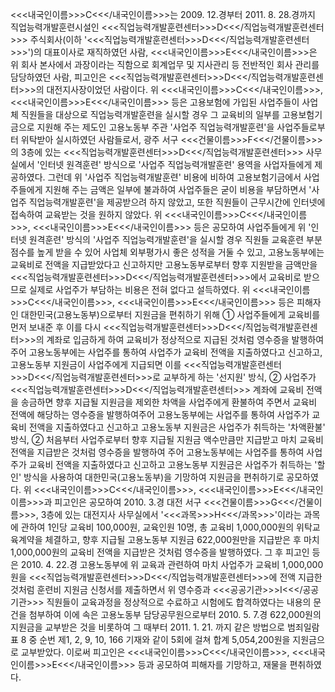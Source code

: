 <<<내국인이름>>>C<<</내국인이름>>>는 2009. 12.경부터 2011. 8. 28.경까지 직업능력개발훈련시설인 <<<직업능력개발훈련센터>>>D<<</직업능력개발훈련센터>>> 주식회사(이하 '<<<직업능력개발훈련센터>>>D<<</직업능력개발훈련센터>>>')의 대표이사로 재직하였던 사람, <<<내국인이름>>>E<<</내국인이름>>>은 위 회사 본사에서 과장이라는 직함으로 회계업무 및 지사관리 등 전반적인 회사 관리를 담당하였던 사람, 피고인은 <<<직업능력개발훈련센터>>>D<<</직업능력개발훈련센터>>>의 대전지사장이었던 사람이다.
위 <<<내국인이름>>>C<<</내국인이름>>>, <<<내국인이름>>>E<<</내국인이름>>> 등은 고용보험에 가입된 사업주들이 사업체 직원들을 대상으로 직업능력개발훈련을 실시할 경우 그 교육비의 일부를 고용보험기금으로 지원해 주는 제도인 고용노동부 주관 '사업주 직업능력개발훈련'을 사업주들로부터 위탁받아 실시하였던 사람들로서, 광주 서구 <<<건물이름>>>F<<</건물이름>>>의 3층에 있는 <<<직업능력개발훈련센터>>>D<<</직업능력개발훈련센터>>> 사무실에서 '인터넷 원격훈련' 방식으로 '사업주 직업능력개발훈련' 용역을 사업자들에게 제공하였다. 그런데 위 '사업주 직업능력개발훈련' 비용에 비하여 고용보험기금에서 사업주들에게 지원해 주는 금액은 일부에 불과하여 사업주들은 굳이 비용을 부담하면서 '사업주 직업능력개발훈련'을 제공받으려 하지 않았고, 또한 직원들이 근무시간에 인터넷에 접속하여 교육받는 것을 원하지 않았다. 위 <<<내국인이름>>>C<<</내국인이름>>>, <<<내국인이름>>>E<<</내국인이름>>> 등은 공모하여 사업주들에게 위 '인터넷 원격훈련' 방식의 '사업주 직업능력개발훈련'을 실시할 경우 직원들 교육훈련 부분 점수를 높게 받을 수 있어 사업체 외부평가시 좋은 성적을 거둘 수 있고, 고용노동부에는 교육비로 전액을 지급받았다고 신고하지만 고용노동부로부터 향후 지원받을 금액만을 <<<직업능력개발훈련센터>>>D<<</직업능력개발훈련센터>>>에서 교육비로 받으므로 실제로 사업주가 부담하는 비용은 전혀 없다고 설득하였다.
위 <<<내국인이름>>>C<<</내국인이름>>>, <<<내국인이름>>>E<<</내국인이름>>> 등은 피해자인 대한민국(고용노동부)으로부터 지원금을 편취하기 위해 ① 사업주들에게 교육비를 먼저 보내준 후 이를 다시 <<<직업능력개발훈련센터>>>D<<</직업능력개발훈련센터>>>의 계좌로 입금하게 하여 교육비가 정상적으로 지급된 것처럼 영수증을 발행하여 주어 고용노동부에는 사업주를 통하여 사업주가 교육비 전액을 지출하였다고 신고하고, 고용노동부 지원금이 사업주에게 지급되면 이를 <<<직업능력개발훈련센터>>>D<<</직업능력개발훈련센터>>>로 교부하게 하는 '선지원' 방식, ② 사업주가 <<<직업능력개발훈련센터>>>D<<</직업능력개발훈련센터>>> 계좌에 교육비 전액을 송금하면 향후 지급될 지원금을 제외한 차액을 사업주에게 환불하여 주면서 교육비 전액에 해당하는 영수증을 발행하여주어 고용노동부에는 사업주를 통하여 사업주가 교육비 전액을 지출하였다고 신고하고 고용노동부 지원금은 사업주가 취득하는 '차액환불' 방식, ② 처음부터 사업주로부터 향후 지급될 지원금 액수만큼만 지급받고 마치 교육비 전액을 지급받은 것처럼 영수증을 발행하여 주어 고용노동부에는 사업주를 통하여 사업주가 교육비 전액을 지출하였다고 신고하고 고용노동부 지원금은 사업주가 취득하는 '할인' 방식을 사용하여 대한민국(고용노동부)을 기망하여 지원금을 편취하기로 공모하였다.
위 <<<내국인이름>>>C<<</내국인이름>>>, <<<내국인이름>>>E<<</내국인이름>>>과 피고인은 공모하여 2010. 3.경 대전 서구 <<<건물이름>>>G<<</건물이름>>>, 3층에 있는 대전지사 사무실에서 '<<<과목>>>H<<</과목>>>'이라는 과목에 관하여 1인당 교육비 100,000원, 교육인원 10명, 총 교육비 1,000,000원의 위탁교육계약을 체결하고, 향후 지급될 고용노동부 지원금 622,000원만을 지급받은 후 마치 1,000,000원의 교육비 전액을 지급받은 것처럼 영수증을 발행하였다. 그 후 피고인 등은 2010. 4. 22.경 고용노동부에 위 교육과 관련하여 마치 사업주가 교육비 1,000,000원을 <<<직업능력개발훈련센터>>>D<<</직업능력개발훈련센터>>>에 전액 지급한 것처럼 훈련비 지원금 신청서를 제출하면서 위 영수증과 <<<공공기관>>>I<<</공공기관>>> 직원들이 교육과정을 정상적으로 수료하고 시험에도 합격하였다는 내용의 문건을 첨부하여 이에 속은 고용노동부 담당공무원으로부터 2010. 5. 7.경 622,000원의 지원금을 교부받은 것을 비롯하여 그 때부터 2011. 1. 21. 까지 같은 방법으로 범죄일람표 8 중 순번 제1, 2, 9, 10, 166 기재와 같이 5회에 걸쳐 합계 5,054,200원을 지원금으로 교부받았다.
이로써 피고인은 <<<내국인이름>>>C<<</내국인이름>>>, <<<내국인이름>>>E<<</내국인이름>>> 등과 공모하여 피해자를 기망하고, 재물을 편취하였다.